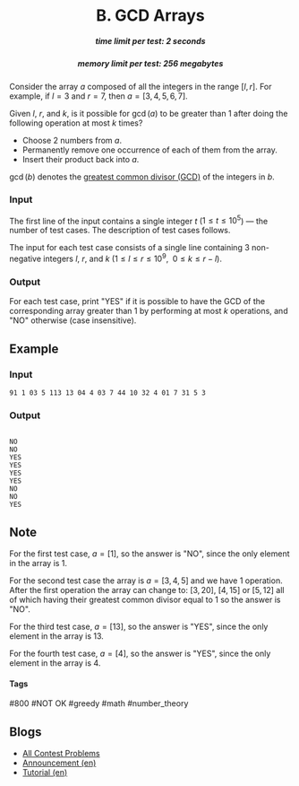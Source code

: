 <h1 style='text-align: center;'> B. GCD Arrays</h1>

<h5 style='text-align: center;'>time limit per test: 2 seconds</h5>
<h5 style='text-align: center;'>memory limit per test: 256 megabytes</h5>

Consider the array $a$ composed of all the integers in the range $[l, r]$. For example, if $l = 3$ and $r = 7$, then $a = [3, 4, 5, 6, 7]$.

Given $l$, $r$, and $k$, is it possible for $\gcd(a)$ to be greater than $1$ after doing the following operation at most $k$ times? 

* Choose $2$ numbers from $a$.
* Permanently remove one occurrence of each of them from the array.
* Insert their product back into $a$.

$\gcd(b)$ denotes the [greatest common divisor (GCD)](https://en.wikipedia.org/wiki/Greatest_common_divisor) of the integers in $b$.

### Input

The first line of the input contains a single integer $t$ ($1 \le t \le 10^5$) — the number of test cases. The description of test cases follows.

The input for each test case consists of a single line containing $3$ non-negative integers $l$, $r$, and $k$ ($1 \leq l \leq r \leq 10^9, \enspace 0 \leq k \leq r - l$).

### Output

For each test case, print "YES" if it is possible to have the GCD of the corresponding array greater than $1$ by performing at most $k$ operations, and "NO" otherwise (case insensitive).

## Example

### Input


```text
91 1 03 5 113 13 04 4 03 7 44 10 32 4 01 7 31 5 3
```
### Output

```text

NO
NO
YES
YES
YES
YES
NO
NO
YES

```
## Note

For the first test case, $a = [1]$, so the answer is "NO", since the only element in the array is $1$.

For the second test case the array is $a = [3, 4, 5]$ and we have $1$ operation. After the first operation the array can change to: $[3, 20]$, $[4, 15]$ or $[5, 12]$ all of which having their greatest common divisor equal to $1$ so the answer is "NO".

For the third test case, $a = [13]$, so the answer is "YES", since the only element in the array is $13$.

For the fourth test case, $a = [4]$, so the answer is "YES", since the only element in the array is $4$.



#### Tags 

#800 #NOT OK #greedy #math #number_theory 

## Blogs
- [All Contest Problems](../Codeforces_Round_767_(Div._2).md)
- [Announcement (en)](../blogs/Announcement_(en).md)
- [Tutorial (en)](../blogs/Tutorial_(en).md)
